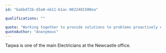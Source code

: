 ```yaml
---
id: "babbd72b-d5a0-eb11-b1ac-0022481500ea"

qualifications: ""

quote: "Working together to provide solutions to problems proactively every day, for our clients and internally"
quoteAuthor: "Anonymous"
---
```


Taqwa is one of the main Electricians at the Newcastle office.  


